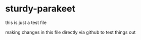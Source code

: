 # sturdy-parakeet

this is just a test file

making changes in this file directly via github to test things out

